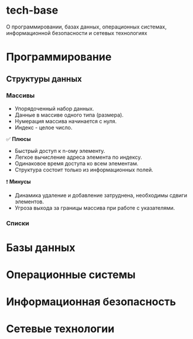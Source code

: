 # tech-base
О программировании, базах данных, операционных системах, информационной безопасности и сетевых технологиях
# Программирование

## Структуры данных

### **Массивы**

* Упорядоченный набор данных. 
* Данные в массиве одного типа (размера).
* Нумерация массива начинается с нуля.
* Индекс - целое число.

✅ **Плюсы**
 * Быстрый доступ к n-ому элементу.
 * Легкое вычисление адреса элемента по индексу.
 * Одинаковое время доступа ко всем элементам.
 * Структура состоит только из информационных полей.

❗ **Минусы**
* Динамика удаление и добавление затруднена, необходимы сдвиги элементов.
* Угроза выхода за границы массива при работе с указателями.

### **Списки**



# Базы данных 

# Операционные системы

# Информационная безопасность

# Сетевые технологии 